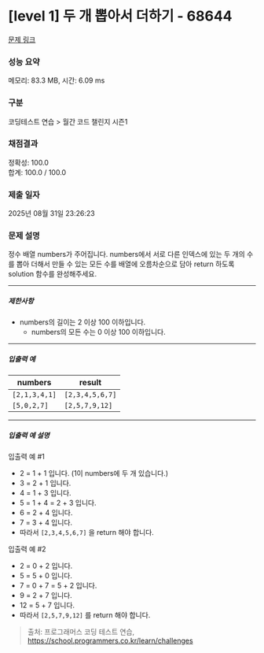 # [level 1] 두 개 뽑아서 더하기 - 68644 

[문제 링크](https://school.programmers.co.kr/learn/courses/30/lessons/68644) 

### 성능 요약

메모리: 83.3 MB, 시간: 6.09 ms

### 구분

코딩테스트 연습 > 월간 코드 챌린지 시즌1

### 채점결과

정확성: 100.0<br/>합계: 100.0 / 100.0

### 제출 일자

2025년 08월 31일 23:26:23

### 문제 설명

<p>정수 배열 numbers가 주어집니다. numbers에서 서로 다른 인덱스에 있는 두 개의 수를 뽑아 더해서 만들 수 있는 모든 수를 배열에 오름차순으로 담아 return 하도록 solution 함수를 완성해주세요.</p>

<hr>

<h5>제한사항</h5>

<ul>
<li>numbers의 길이는 2 이상 100 이하입니다.

<ul>
<li>numbers의 모든 수는 0 이상 100 이하입니다.</li>
</ul></li>
</ul>

<hr>

<h5>입출력 예</h5>
<table class="table">
        <thead><tr>
<th>numbers</th>
<th>result</th>
</tr>
</thead>
        <tbody><tr>
<td><code>[2,1,3,4,1]</code></td>
<td><code>[2,3,4,5,6,7]</code></td>
</tr>
<tr>
<td><code>[5,0,2,7]</code></td>
<td><code>[2,5,7,9,12]</code></td>
</tr>
</tbody>
      </table>
<hr>

<h5>입출력 예 설명</h5>

<p>입출력 예 #1</p>

<ul>
<li>2 = 1 + 1 입니다. (1이 numbers에 두 개 있습니다.)</li>
<li>3 = 2 + 1 입니다.</li>
<li>4 = 1 + 3 입니다.</li>
<li>5 = 1 + 4 = 2 + 3 입니다.</li>
<li>6 = 2 + 4 입니다.</li>
<li>7 = 3 + 4 입니다.</li>
<li>따라서 <code>[2,3,4,5,6,7]</code> 을 return 해야 합니다.</li>
</ul>

<p>입출력 예 #2</p>

<ul>
<li>2 = 0 + 2 입니다.</li>
<li>5 = 5 + 0 입니다.</li>
<li>7 = 0 + 7 = 5 + 2 입니다.</li>
<li>9 = 2 + 7 입니다.</li>
<li>12 = 5 + 7 입니다.</li>
<li>따라서 <code>[2,5,7,9,12]</code> 를 return 해야 합니다.</li>
</ul>


> 출처: 프로그래머스 코딩 테스트 연습, https://school.programmers.co.kr/learn/challenges